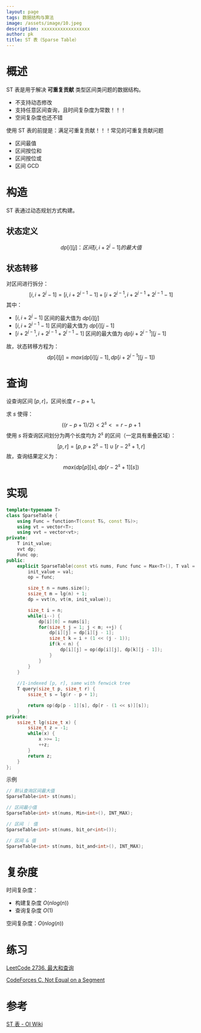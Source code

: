 ```yaml
---
layout: page
tags: 数据结构与算法
image: /assets/image/10.jpeg
description: xxxxxxxxxxxxxxxxxx
author: pk
title: ST 表（Sparse Table）
---
```


# 概述

ST 表是用于解决 **可重复贡献** 类型区间类问题的数据结构。

- 不支持动态修改
- 支持任意区间查询，且时间复杂度为常数！！！
- 空间复杂度也还不错



使用 ST 表的前提是：满足可重复贡献！！！常见的可重复贡献问题

- 区间最值
- 区间按位和
- 区间按位或
- 区间 GCD



# 构造

ST 表通过动态规划方式构建。



## 状态定义

$$
dp[i][j]：区间 [i, i + 2^j - 1] 的最大值
$$



## 状态转移

对区间进行拆分：
$$
[i, i + 2^j - 1] = [i, i + 2^{j - 1} - 1] + [i + 2^{j - 1}, i + 2^{j - 1} + 2^{j - 1} - 1]
$$
其中：

- $[i, i + 2^j - 1]$ 区间的最大值为 $dp[i][j]$
- $[i, i + 2^{j - 1} - 1]$ 区间的最大值为 $dp[i][j - 1]$
- $[i + 2^{j - 1}, i + 2^{j - 1} + 2^{j - 1} - 1]$ 区间的最大值为 $dp[i + 2^{j - 1}][j - 1]$

故，状态转移方程为：
$$
dp[i][j] = max(dp[i][j - 1], dp[i + 2^{j - 1}][j - 1])
$$



# 查询

设查询区间 $[p, r]$，区间长度 $r - p + 1$。

求 $s$ 使得：
$$
((r - p + 1) / 2) < 2 ^ s <= r - p + 1
$$
使用 $s$ 将查询区间划分为两个长度均为 $2^s$ 的区间（一定具有重叠区域）：
$$
[p, r] = [p, p + 2^s - 1] \cup [r - 2^s + 1, r]
$$
故，查询结果定义为：
$$
max(dp[p][s], dp[r - 2^s + 1][s])
$$



# 实现

```cpp
template<typename T>
class SparseTable {
    using Func = function<T(const T&, const T&)>;
    using vt = vector<T>;
    using vvt = vector<vt>;
private:
    T init_value;
    vvt dp;
    Func op;
public:
    explicit SparseTable(const vt& nums, Func func = Max<T>(), T val = T()) {
        init_value = val;
        op = func;

        size_t n = nums.size();
        ssize_t m = lg(n) + 1;
        dp = vvt(n, vt(m, init_value));

        size_t i = n;
        while(i--) {
            dp[i][0] = nums[i];
            for(size_t j = 1; j < m; ++j) {
                dp[i][j] = dp[i][j - 1];
                size_t k = i + (1 << (j - 1));
                if(k < n) {
                    dp[i][j] = op(dp[i][j], dp[k][j - 1]);
                }
            }
        }
    }
    
    //1-indexed [p, r], same with fenwick tree
    T query(size_t p, size_t r) {
        ssize_t s = lg(r - p + 1);

        return op(dp[p - 1][s], dp[r - (1 << s)][s]);
    }
private:
    ssize_t lg(size_t x) {
        ssize_t z = -1;
        while(x) {
            x >>= 1;
            ++z;
        }
        return z;
    }
};
```



示例

```cpp
// 默认查询区间最大值
SparseTable<int> st(nums);

// 区间最小值
SparseTable<int> st(nums, Min<int>(), INT_MAX);

// 区间 ｜ 值
SparseTable<int> st(nums, bit_or<int>());

// 区间 & 值
SparseTable<int> st(nums, bit_and<int>(), INT_MAX);
```



# 复杂度

时间复杂度：

- 构建复杂度 $O(nlog(n))$
- 查询复杂度 $O(1)$

空间复杂度：$O(nlog(n))$

# 练习

[LeetCode 2736. 最大和查询](https://leetcode.cn/problems/maximum-sum-queries/)

[CodeForces C. Not Equal on a Segment](https://codeforces.com/problemset/problem/622/C)

# 参考

[ST 表 - OI Wiki](https://oi-wiki.org//ds/sparse-table/)
